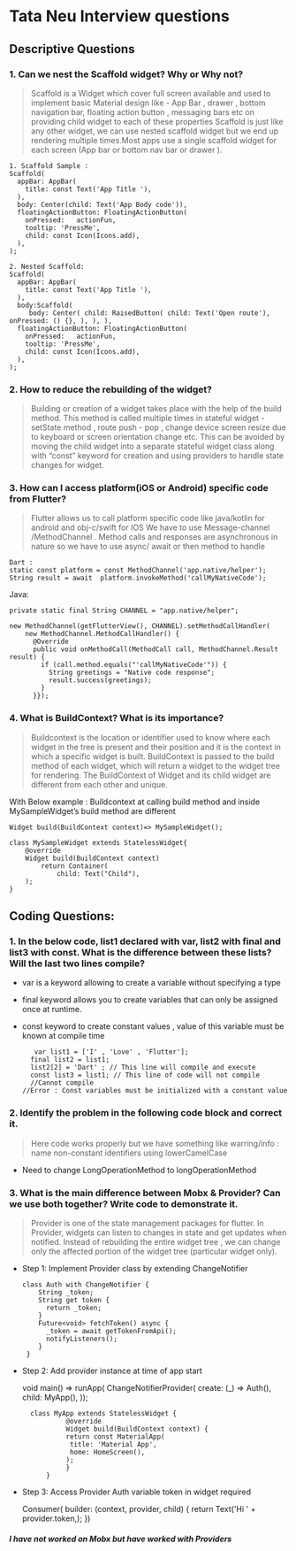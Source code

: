 # Tata Neu Interview questions

## Descriptive Questions

### **1. Can we nest the Scaffold widget? Why or Why not?**

>Scaffold is a Widget which cover full screen available and used to implement basic Material design like - App Bar , drawer , bottom navigation bar, floating action button , messaging bars etc on providing child widget to each of these properties
	Scaffold is just like any other widget, we can use nested scaffold widget but we end up rendering multiple times.Most apps use a single scaffold widget for each screen (App bar or bottom nav bar or drawer ).

    1. Scaffold Sample : 
    Scaffold(
      appBar: AppBar(
        title: const Text('App Title '),
      ),
      body: Center(child: Text('App Body code')),
      floatingActionButton: FloatingActionButton(
        onPressed:   actionFun,
        tooltip: 'PressMe',
        child: const Icon(Icons.add),
      ),
    );
    
    2. Nested Scaffold:
    Scaffold(
      appBar: AppBar(
        title: const Text('App Title '),
      ),
      body:Scaffold( 
         body: Center( child: RaisedButton( child: Text('Open route'), onPressed: () {}, ), ), ),
      floatingActionButton: FloatingActionButton(
        onPressed:   actionFun,
        tooltip: 'PressMe',
        child: const Icon(Icons.add),
      ),
    );



### **2. How to reduce the rebuilding of the widget?**

>Building or creation of a widget takes place with the help of the build method. This method is called multiple times in stateful widget - setState method , route push - pop , change device screen resize due to keyboard or screen orientation change etc.
	This can be avoided by moving the child widget into a separate stateful widget class along with “const” keyword for creation and using providers to handle state changes for widget.


### **3. How can I access platform(iOS or Android) specific code from Flutter?**
>Flutter allows us to call platform specific code like java/kotlin for android and obj-c/swift for IOS
We have to use Message-channel /MethodChannel .
	Method calls and responses are asynchronous in nature so we have to use async/ await or then method to handle

    Dart : 
    static const platform = const MethodChannel('app.native/helper');
    String result = await  platform.invokeMethod('callMyNativeCode');

Java:
	
	
	private static final String CHANNEL = "app.native/helper";
	
	new MethodChannel(getFlutterView(), CHANNEL).setMethodCallHandler(
        new MethodChannel.MethodCallHandler() {
          @Override
          public void onMethodCall(MethodCall call, MethodChannel.Result result) {
            if (call.method.equals("'callMyNativeCode'")) {
              String greetings = "Native code response";
              result.success(greetings);
            }
          }});



### **4. What is BuildContext? What is its importance?**
	

>Buildcontext is the location or identifier used to know where each widget in the tree is present and their position and it is the context in which a specific widget is built.
	BuildContext is passed to the build method of each widget, which will return a widget to the widget tree for rendering. The BuildContext of Widget and its child widget are different from each other and unique.
	
With Below example : Buildcontext at calling build method and inside MySampleWidget’s build method are different 

    Widget build(BuildContext context)=> MySampleWidget();
    
    class MySampleWidget extends StatelessWidget{
        @override 
        Widget build(BuildContext context)  
            return Container(
                child: Text("Child"),
        );
    }



## Coding Questions:

### **1. In the below code, list1 declared with var, list2 with final and list3 with const. What is the difference between these lists? Will the last two lines compile?**

- var is a keyword allowing to create a variable without specifying a type
- final keyword allows you to create variables that can only be assigned once at runtime.
- const keyword to create constant values , value of this variable must be known at compile time

		 var list1 = ['I' , 'Love' , 'Flutter'];
    	final list2 = list1;
    	list2[2] = 'Dart' ; // This line will compile and execute  
    	const list3 = list1; // This line of code will not compile 
        //Cannot compile
      //Error : Const variables must be initialized with a constant value

### **2. Identify the problem in the following code block and correct it.**

>Here code works properly but we have something like warring/info :
name non-constant identifiers using lowerCamelCase 
- Need to change LongOperationMethod  to longOperationMethod



### **3. What is the main difference between Mobx & Provider? Can we use both together? Write code to demonstrate it.**

>Provider is one of the state management packages for flutter. In Provider, widgets can listen to changes in state and get updates when notified. Instead of rebuilding the entire widget tree , we can change only the affected portion of the widget tree (particular widget only).

- Step 1: Implement Provider class by extending ChangeNotifier

    
      
      class Auth with ChangeNotifier {
	      String _token;
	      String get token {
	        return _token;
	      }
	      Future<void> fetchToken() async {
	        _token = await getTokenFromApi();
	        notifyListeners();
	      }
       }
   

- Step 2: Add provider instance at time of app start

    void main() => runApp(
    	  ChangeNotifierProvider<Auth>(
    	  create: (_) => Auth(),
    	  child: MyApp(),
    	  ));   
        
        class MyApp extends StatelessWidget {
        	     @override
        	     Widget build(BuildContext context) {
        	     return const MaterialApp(
        	      title: 'Material App',
        	      home: HomeScreen(),
        	     );
        	     }
            }

- Step 3: Access Provider Auth variable token in widget required
 

    Consumer<Auth>(
    	    builder: (context, provider, child) {
    	    return Text('Hi ' + provider.token,);
    })
	

##### I have not worked on Mobx but have worked with Providers
